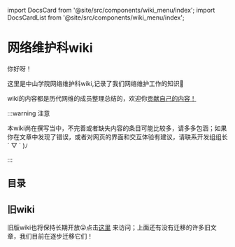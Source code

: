 
import DocsCard from '@site/src/components/wiki_menu/index';
import DocsCardList from '@site/src/components/wiki_menu/index';

# 网络维护科wiki



你好呀！

这里是中山学院网络维护科wiki,记录了我们网络维护工作的知识📝

wiki的内容都是历代网维的成员整理总结的，欢迎你[贡献自己的内容！](https://github.com/ZSCNetSupportDept/website/tree/master/docs/wiki)

:::warning 注意

本wiki尚在撰写当中，不完善或者缺失内容的条目可能比较多，请多多包涵；如果你在文章中发现了错误，或者对网页的界面和交互体验有建议，请联系开发组组长´ ▽ ` )ﾉ

:::

## 目录
<cardContainer>
<DocsCard/>
</cardContainer>

## 旧wiki
旧版wiki也将保持长期开放😛点击[这里](https://wiki.zsxyww.com) 来访问；上面还有没有迁移的许多旧文章，我们目前在逐步迁移它们！
